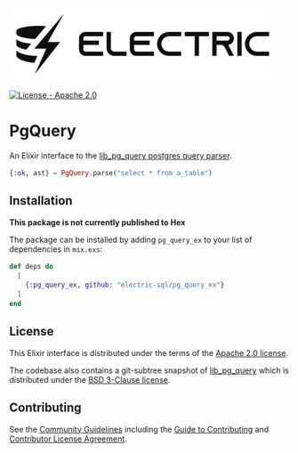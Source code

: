 <a href="https://electric-sql.com">
  <picture>
    <source media="(prefers-color-scheme: dark)"
        srcset="https://raw.githubusercontent.com/electric-sql/meta/main/identity/ElectricSQL-logo-light-trans.svg"
    />
    <source media="(prefers-color-scheme: light)"
        srcset="https://raw.githubusercontent.com/electric-sql/meta/main/identity/ElectricSQL-logo-black.svg"
    />
    <img alt="ElectricSQL logo"
        src="https://raw.githubusercontent.com/electric-sql/meta/main/identity/ElectricSQL-logo-black.svg"
    />
  </picture>
</a>

[![License - Apache 2.0](https://img.shields.io/badge/license-Apache_2.0-blue)](main/LICENSE)

# PgQuery

An Elixir interface to the [lib_pg_query postgres query parser](https://github.com/pganalyze/libpg_query).

``` elixir
{:ok, ast} = PgQuery.parse("select * from a_table")
```

## Installation

**This package is not currently published to Hex**

The package can be installed by adding `pg_query_ex` to your list of
dependencies in `mix.exs`:

```elixir
def deps do
  [
    {:pg_query_ex, github: "electric-sql/pg_query_ex"}
  ]
end
```

## License

This Elixir interface is distributed under the terms of the [Apache 2.0 license](LICENSE).

The codebase also contains a git-subtree snapshot of [lib_pg_query](https://github.com/pganalyze/libpg_query) which is distributed under the [BSD 3-Clause license](https://github.com/pganalyze/libpg_query/blob/15-latest/LICENSE).

## Contributing

See the [Community Guidelines](https://github.com/electric-sql/meta) including the [Guide to Contributing](https://github.com/electric-sql/meta/blob/main/CONTRIBUTING.md) and [Contributor License Agreement](https://github.com/electric-sql/meta/blob/main/CLA.md).
